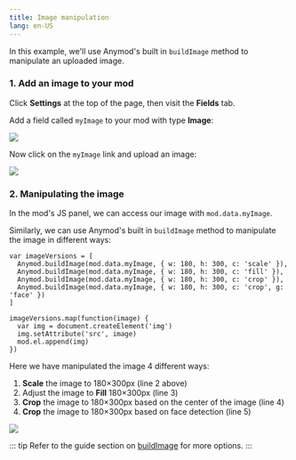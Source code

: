 ```yaml
---
title: Image manipulation
lang: en-US
---
```


In this example, we'll use Anymod's built in `buildImage` method to manipulate an uploaded image.

### 1. Add an image to your mod

Click **Settings** at the top of the page, then visit the **Fields** tab.

Add a field called `myImage` to your mod with type **Image**:

<img src="https://res.cloudinary.com/component/image/upload/c_scale,w_1200/v1534900634/image-manipulation-01_agnlns.png">

Now click on the `myImage` link and upload an image:

<img src="https://res.cloudinary.com/component/image/upload/c_scale,w_1200/v1534901106/image-manipulation-02_olaxx8.png">

### 2. Manipulating the image

In the mod's JS panel, we can access our image with `mod.data.myImage`.

Similarly, we can use Anymod's built in `buildImage` method to manipulate the image in different ways:

```js{2-5}
var imageVersions = [
  Anymod.buildImage(mod.data.myImage, { w: 180, h: 300, c: 'scale' }),
  Anymod.buildImage(mod.data.myImage, { w: 180, h: 300, c: 'fill' }),
  Anymod.buildImage(mod.data.myImage, { w: 180, h: 300, c: 'crop' }),
  Anymod.buildImage(mod.data.myImage, { w: 180, h: 300, c: 'crop', g: 'face' })
]

imageVersions.map(function(image) {
  var img = document.createElement('img')
  img.setAttribute('src', image)
  mod.el.append(img)
})
```

Here we have manipulated the image 4 different ways:

1. **Scale** the image to 180&times;300px (line 2 above)
2. Adjust the image to **Fill** 180&times;300px (line 3)
3. **Crop** the image to 180&times;300px based on the center of the image (line 4)
4. **Crop** the image to 180&times;300px based on face detection (line 5)

<img src="https://res.cloudinary.com/component/image/upload/c_scale,w_1200/v1534901783/image-manipulation-03_vgrd8c.png">

::: tip
Refer to the guide section on [buildImage](/guide/global-methods.html#anymod-buildimage) for more options.
:::